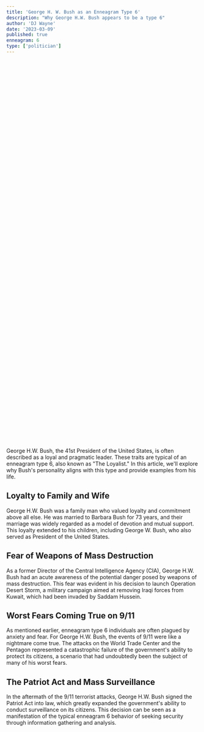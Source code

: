 ```yaml
---
title: 'George H. W. Bush as an Enneagram Type 6'
description: "Why George H.W. Bush appears to be a type 6"
author: 'DJ Wayne'
date: '2023-03-09'
published: true
enneagram: 6
type: ['politician']
---
```


<script>
	import  PopCard  from "../../lib/components/atoms/PopCard.svelte";
</script> 
<div
	style="display: flex;
    justify-content: center;
	height: 100vh;
	max-height: 1000px;"
>
	<PopCard
		image={`/types/6s/${'George_H_W_Bush'}.webp`}
		showIcon={false}
		text="George H. W. Bush"
		subtext=""
	/>
</div>

George H.W. Bush, the 41st President of the United States, is often described as a loyal and pragmatic leader. These traits are typical of an enneagram type 6, also known as "The Loyalist." In this article, we'll explore why Bush's personality aligns with this type and provide examples from his life.

## Loyalty to Family and Wife
George H.W. Bush was a family man who valued loyalty and commitment above all else. He was married to Barbara Bush for 73 years, and their marriage was widely regarded as a model of devotion and mutual support. This loyalty extended to his children, including George W. Bush, who also served as President of the United States.

## Fear of Weapons of Mass Destruction
As a former Director of the Central Intelligence Agency (CIA), George H.W. Bush had an acute awareness of the potential danger posed by weapons of mass destruction. This fear was evident in his decision to launch Operation Desert Storm, a military campaign aimed at removing Iraqi forces from Kuwait, which had been invaded by Saddam Hussein.

## Worst Fears Coming True on 9/11
As mentioned earlier, enneagram type 6 individuals are often plagued by anxiety and fear. For George H.W. Bush, the events of 9/11 were like a nightmare come true. The attacks on the World Trade Center and the Pentagon represented a catastrophic failure of the government's ability to protect its citizens, a scenario that had undoubtedly been the subject of many of his worst fears.

## The Patriot Act and Mass Surveillance
In the aftermath of the 9/11 terrorist attacks, George H.W. Bush signed the Patriot Act into law, which greatly expanded the government's ability to conduct surveillance on its citizens. This decision can be seen as a manifestation of the typical enneagram 6 behavior of seeking security through information gathering and analysis.